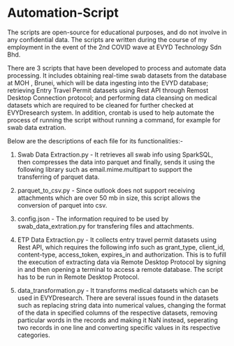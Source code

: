 # Automation-Script
The scripts are open-source for educational purposes, and do not involve in any confidential data. The scripts are written during the course of my employment in the event of the 2nd COVID wave at EVYD Technology Sdn Bhd.

There are 3 scripts that have been developed to process and automate data processing. It includes obtaining real-time swab datasets from the database at MOH , Brunei, which will be data ingesting into the EVYD database; retrieving Entry Travel Permit datasets using Rest API through Remost Desktop Connection protocol; and performing data cleansing on medical datasets which are required to be cleaned for further checked at EVYDresearch system. In addition, crontab is used to help automate the process of running the script without running a command, for example for swab data extration.

Below are the descriptions of each file for its functionalities:-

1. Swab Data Extraction.py - It retrieves all swab info using SparkSQL, then compresses the data into parquet and finally, sends it using the following library such as email.mime.multipart to support the transferring of parquet data.

2. parquet_to_csv.py - Since outlook does not support receiving attachments which are over 50 mb in size, this script allows the conversion of parquet into csv.

3. config.json - The information required to be used by swab_data_extration.py for transfering files and attachments.

4. ETP Data Extraction.py - It collects entry travel permit datasets using Rest API, which requires the following info such as grant_type, client_id, content-type, access_token, expires_in and authorization. This is to fufill the execution of extracting data via Remote Desktop Protocol by signing in and then opening a terminal to access a remote database. The script has to be run in Remote Desktop Protocol.

5. data_transformation.py - It transforms medical datasets which can be used in EVYDresearch. There are several issues found in the datasets such as replacing string data into numerical values, changing the format of the data in specified columns of the respective datasets, removing particular words in the records and making it NaN instead, seperating two records in one line and converting specific values in its respective categories.
